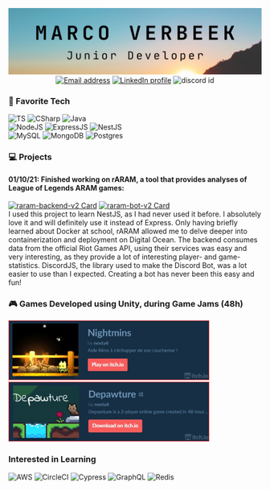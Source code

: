 <p align="center">
    <img src="/docs/banner%20-%20cropped.png" alt="personal banner">
    <br/>
    <a href="mailto:marcoverbeek99@gmail.com"><img src="https://img.shields.io/badge/Gmail-D14836?style=flat&logo=gmail&logoColor=white&color=FA5C5C" alt="Email address"/></a>
    <a href="https://www.linkedin.com/in/marco-verbeek/"><img src="https://img.shields.io/badge/LinkedIn-D14836?style=flat&logo=linkedin&logoColor=white&color=FA5C5C" alt="LinkedIn profile"/></a>
    <img src="https://img.shields.io/badge/Marco%234579-informational?style=flat&logo=discord&logoColor=white&color=FA5C5C" alt="discord id"/></a>
</p>

### 🤍 Favorite Tech
![TS](https://img.shields.io/badge/TypeScript-informational?style=flat&logo=typescript&logoWidth=21&logoColor=white&color=FA5C5C&labelColor=172F45)
![CSharp](https://img.shields.io/badge/C%23-informational?style=flat&logo=c-sharp&logoColor=white&color=FA5C5C&labelColor=172F45)
![Java](https://img.shields.io/badge/Java-informational?style=flat&logo=java&logoColor=white&color=FA5C5C&labelColor=172F45)
<br/>
![NodeJS](https://img.shields.io/badge/NodeJS-informational?style=flat&logo=node.js&logoWidth=21&logoColor=white&color=FA5C5C&labelColor=172F45)
![ExpressJS](https://img.shields.io/badge/ExpressJS-informational?style=flat&logo=express&logoColor=white&color=FA5C5C&labelColor=172F45)
![NestJS](https://img.shields.io/badge/NestJS-informational?style=flat&logo=nestjs&logoColor=white&color=FA5C5C&labelColor=172F45)
<br/>
![MySQL](https://img.shields.io/badge/MySQL-informational?style=flat&logo=mysql&logoWidth=21&logoColor=white&color=FA5C5C&labelColor=172F45)
![MongoDB](https://img.shields.io/badge/MongoDB-informational?style=flat&logo=mongodb&logoColor=white&color=FA5C5C&labelColor=172F45)
![Postgres](https://img.shields.io/badge/Postgres-informational?style=flat&logo=postgresql&logoColor=white&color=FA5C5C&labelColor=172F45)

### 💻 Projects
#### 01/10/21: Finished working on rARAM, a tool that provides analyses of League of Legends ARAM games:
[![raram-backend-v2 Card](https://github-readme-stats.vercel.app/api/pin/?username=marco-verbeek&repo=raram-backend-v2&theme=prussian&title_color=9ACFFF&border_color=FA5C5C)](https://github.com/marco-verbeek/raram-backend-v2)
[![raram-bot-v2 Card](https://github-readme-stats.vercel.app/api/pin/?username=marco-verbeek&repo=raram-bot-v2&theme=prussian&title_color=9ACFFF&border_color=FA5C5C)](https://github.com/marco-verbeek/raram-bot-v2)
<br/>
I used this project to learn NestJS, as I had never used it before. I absolutely love it and will definitely use it instead of Express. Only having briefly learned about Docker at school, rARAM allowed me to delve deeper into containerization and deployment on Digital Ocean. The backend consumes data from the official Riot Games API, using their services was easy and very interesting, as they provide a lot of interesting player- and game-statistics. DiscordJS, the library used to make the Discord Bot, was a lot easier to use than I expected. Creating a bot has never been this easy and fun!

### 🎮 Games Developed using Unity, during Game Jams (48h)
<p>
  <a href="https://nexty6.itch.io/nightmins"><img src="/docs/itchio_nightmins_banner_border.jpg" width="400" alt="itchio banner nightmins"></a>
  <a href="https://nexty6.itch.io/depawture"><img src="/docs/itchio_depawture_banner_border.jpg" width="400" alt="itchio banner depawture"></a>
</p>

### Interested in Learning
![AWS](https://img.shields.io/badge/AWS-informational?style=flat&logo=amazon-aws&logoColor=white&color=FA5C5C&labelColor=172F45)
![CircleCI](https://img.shields.io/badge/CircleCI-informational?style=flat&logo=circleci&logoColor=white&color=FA5C5C&labelColor=172F45)
![Cypress](https://img.shields.io/badge/Cypress-informational?style=flat&logo=cypress&logoColor=white&color=FA5C5C&labelColor=172F45)
![GraphQL](https://img.shields.io/badge/GraphQL-informational?style=flat&logo=graphql&logoColor=white&color=FA5C5C&labelColor=172F45)
![Redis](https://img.shields.io/badge/Redis-informational?style=flat&logo=redis&logoColor=white&color=FA5C5C&labelColor=172F45)